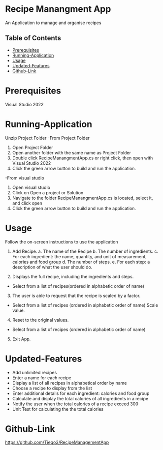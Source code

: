 # Recipe Manangment App
An Application to manage and organise recipes

## Table of Contents

- [Prerequisites](#prerequisites)
- [Running-Application](#running-application)
- [Usage](#usage)
- [Updated-Features](#updated-features)
- [Github-Link](#github-Link)

# Prerequisites
Visual Studio 2022

# Running-Application
Unzip Project Folder
-From Project Folder
1. Open Project Folder
2. Open another folder with the same name as Project Folder
3. Double click RecipeManangmentApp.cs or right click, then open with Visual Studio 2022
4. Click the green arrow button to build and run the application.
   
-From  visual studio
1. Open visual studio
2. Click on Open a project or Solution
3. Navigate to the folder RecipeManangmentApp.cs is located, select it, and click open
5. Click the green arrow button to build and run the application.

# Usage
Follow the on-screen instructions to use the application

1. Add Recipe.
  a. The name of the Recipe
  b. The number of ingredients.
  c. For each ingredient: the name, quantity, and unit of measurement, calories and food group
  d. The number of steps.
  e. For each step: a description of what the user should do.

2. Displays the full recipe, including the ingredients and steps.
  -  Select from a list of recipes(ordered in alphabetic order of name)
3. The user is able to request that the recipe is scaled by a factor.
-  Select from a list of recipes (ordered in alphabetic order of name)
  Scale value.  
4. Reset to the original values.
-  Select from a list of recipes (ordered in alphabetic order of name)
5. Exit App.

# Updated-Features
- Add unlimited recipes
- Enter a name for each recipe
- Display a list of all recipes in alphabetical order by name
- Choose a recipe to display from the list
- Enter additional details for each ingredient: calories and food group
- Calculate and display the total calories of all ingredients in a recipe
- Notify the user when the total calories of a recipe exceed 300
- Unit Test for calculating the the total calories


# Github-Link
https://github.com/Tiego3/RecipeManagementApp
